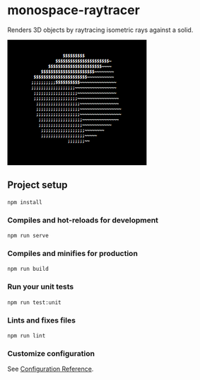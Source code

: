# monospace-raytracer

Renders 3D objects by raytracing isometric rays against a solid.

![demo](https://github.com/peerhenry/monospace-raytracer/blob/master/image.png)

## Project setup
```
npm install
```

### Compiles and hot-reloads for development
```
npm run serve
```

### Compiles and minifies for production
```
npm run build
```

### Run your unit tests
```
npm run test:unit
```

### Lints and fixes files
```
npm run lint
```

### Customize configuration
See [Configuration Reference](https://cli.vuejs.org/config/).

